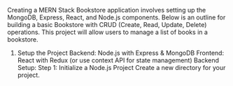 Creating a MERN Stack Bookstore application involves setting up the MongoDB, Express, React, and Node.js components. Below is an outline for building a basic Bookstore with CRUD (Create, Read, Update, Delete) operations. This project will allow users to manage a list of books in a bookstore.

1. Setup the Project
Backend: Node.js with Express & MongoDB
Frontend: React with Redux (or use context API for state management)
Backend Setup:
Step 1: Initialize a Node.js Project
Create a new directory for your project.
